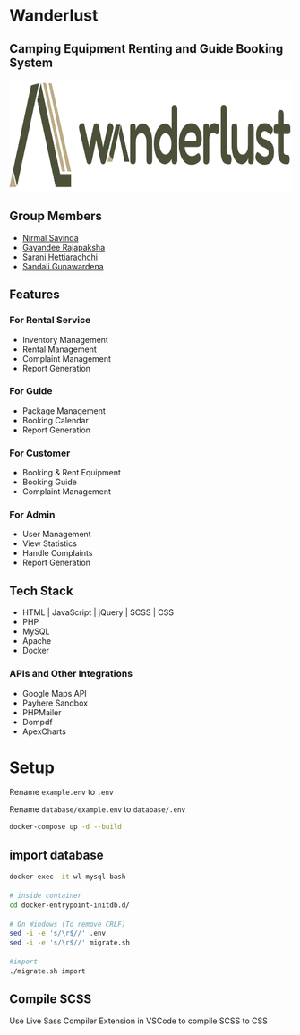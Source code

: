 # Wanderlust

## Camping Equipment Renting and Guide Booking System


<p align="center">
  <img src="https://github.com/wanderlust-group-project-1/wanderlust/blob/main/Logo.png?raw=true" alt="Wanderlust Logo"  height="200">
</p>



## Group Members 

- [Nirmal Savinda](https://www.github.com/nsavinda)
- [Gayandee Rajapaksha](https://www.github.com/Gayandee)
- [Sarani Hettiarachchi](https://www.github.com/Zaras00)
- [Sandali Gunawardena](https://www.github.com/Sandali-Upekha)


## Features

### For Rental Service

- Inventory Management
- Rental Management
- Complaint Management
- Report Generation


### For Guide

- Package Management
- Booking Calendar 
- Report Generation


### For Customer

- Booking & Rent Equipment
- Booking Guide
- Complaint Management


### For Admin

- User Management
- View Statistics
- Handle Complaints
- Report Generation


## Tech Stack

- HTML | JavaScript | jQuery | SCSS | CSS
- PHP
- MySQL
- Apache
- Docker


### APIs and Other Integrations

- Google Maps API
- Payhere Sandbox
- PHPMailer
- Dompdf
- ApexCharts


# Setup

Rename `example.env` to `.env`

Rename `database/example.env` to `database/.env`



```bash
docker-compose up -d --build
```

## import database

```bash
docker exec -it wl-mysql bash

# inside container
cd docker-entrypoint-initdb.d/

# On Windows (To remove CRLF)
sed -i -e 's/\r$//' .env
sed -i -e 's/\r$//' migrate.sh

#import
./migrate.sh import
```


## Compile SCSS

Use Live Sass Compiler Extension in VSCode to compile SCSS to CSS

